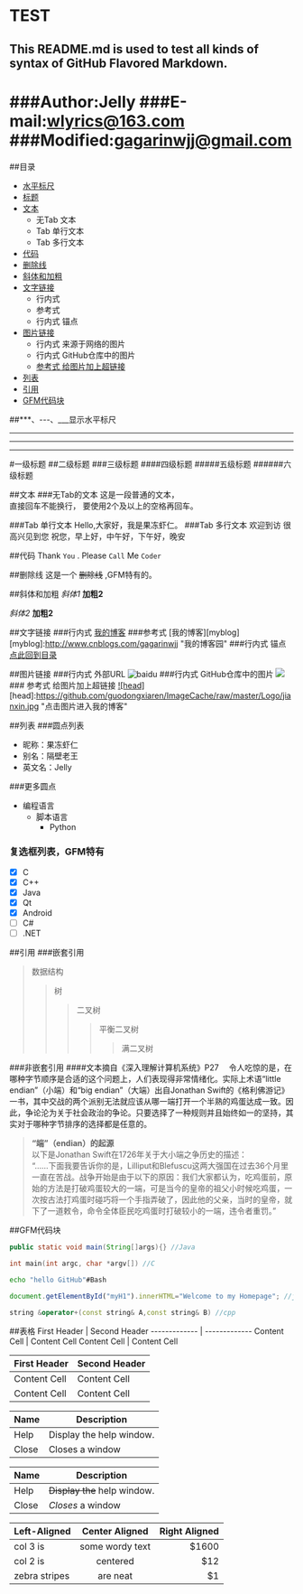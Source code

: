 TEST
===========================
This README.md is used to test all kinds of syntax of GitHub Flavored Markdown.
---------------------------
###Author:Jelly
###E-mail:wlyrics@163.com
###Modified:gagarinwjj@gmail.com
===========================



##<a name="index"/>目录
* [水平标尺](#line)
* [标题](#title)
* [文本](#text)
    * 无Tab 文本
    * Tab 单行文本
    * Tab 多行文本
* [代码](#code)
* [删除线](#strikethrough)
* [斜体和加粗](#italic)
* [文字链接](#link) 
    *  行内式
    *  参考式
    *  行内式 锚点 
* [图片链接](#pic)
    * 行内式 来源于网络的图片
    * 行内式 GitHub仓库中的图片
    * [参考式 给图片加上超链接](#piclink)
* [列表](#dot)
* [引用](#symbol)
* [GFM代码块](#code)

<a name="line"/>
##***、---、___显示水平标尺

***
---
___



<a name="title"/>
#一级标题
##二级标题
###三级标题
####四级标题
#####五级标题
######六级标题


##<a name="text"/>文本
###无Tab的文本
这是一段普通的文本，  
直接回车不能换行，
要使用2个及以上的空格再回车。


###Tab 单行文本
    Hello,大家好，我是果冻虾仁。
###Tab 多行文本
    欢迎到访
    很高兴见到您
    祝您，早上好，中午好，下午好，晚安

##<a name="code">代码
Thank `You` . Please `Call` Me `Coder`

##<a name="strikethrough">删除线
这是一个 ~~删除线~~ ,GFM特有的。

##<a name="italic">斜体和加粗
*斜体1* **加粗2**

_斜体2_ __加粗2__

##<a name="link"/>文字链接
###行内式 
[我的博客](http://blog.csdn.net/guodongxiaren/article/details/23690801 "可选的悬停显示")
###参考式
[我的博客][myblog]
[myblog]:http://www.cnblogs.com/gagarinwjj "我的博客园"
###行内式 锚点
[点此回到目录](#index)

##<a name="pic"/>图片链接
###行内式 外部URL
![baidu](http://www.baidu.com/img/bdlogo.gif "百度logo")
###行内式 GitHub仓库中的图片
![](https://github.com/guodongxiaren/ImageCache/raw/master/Logo/foryou.gif)
###<a name="piclink"> 参考式 给图片加上超链接
[![head]](http://blog.csdn.net/guodongxiaren/article/details/23690801)
[head]:https://github.com/guodongxiaren/ImageCache/raw/master/Logo/jianxin.jpg "点击图片进入我的博客"

##<a name="dot"/>列表
###圆点列表
* 昵称：果冻虾仁
* 别名：隔壁老王
* 英文名：Jelly

###更多圆点
* 编程语言
    * 脚本语言
        * Python

### 复选框列表，GFM特有
- [x] C
- [x] C++
- [x] Java
- [x] Qt
- [x] Android
- [ ] C#
- [ ] .NET

##<a name="symbol"/>引用
###嵌套引用
>数据结构
>>树
>>>二叉树
>>>>平衡二叉树
>>>>>满二叉树

###非嵌套引用
####文本摘自《深入理解计算机系统》P27
　令人吃惊的是，在哪种字节顺序是合适的这个问题上，人们表现得非常情绪化。实际上术语“little endian”（小端）和“big endian”（大端）出自Jonathan Swift的《格利佛游记》一书，其中交战的两个派别无法就应该从哪一端打开一个半熟的鸡蛋达成一致。因此，争论沦为关于社会政治的争论。只要选择了一种规则并且始终如一的坚持，其实对于哪种字节排序的选择都是任意的。
><b>“端”（endian）的起源</b>  
以下是Jonathan Swift在1726年关于大小端之争历史的描述：  
“……下面我要告诉你的是，Lilliput和Blefuscu这两大强国在过去36个月里一直在苦战。战争开始是由于以下的原因：我们大家都认为，吃鸡蛋前，原始的方法是打破鸡蛋较大的一端，可是当今的皇帝的祖父小时候吃鸡蛋，一次按古法打鸡蛋时碰巧将一个手指弄破了，因此他的父亲，当时的皇帝，就下了一道敕令，命令全体臣民吃鸡蛋时打破较小的一端，违令者重罚。”


##<a name="code"/>GFM代码块
```Java
public static void main(String[]args){} //Java
```
```c
int main(int argc, char *argv[]) //C
```
```Bash
echo "hello GitHub"#Bash
```
```javascript
document.getElementById("myH1").innerHTML="Welcome to my Homepage"; //javascipt
```
```cpp
string &operator+(const string& A,const string& B) //cpp
```
##表格
First Header  | Second Header
------------- | -------------
Content Cell  | Content Cell
Content Cell  | Content Cell

| First Header  | Second Header |
| ------------- | ------------- |
| Content Cell  | Content Cell  |
| Content Cell  | Content Cell  |

| Name | Description          |
| ------------- | ----------- |
| Help      | Display the help window.|
| Close     | Closes a window     |

| Name | Description          |
| ------------- | ----------- |
| Help      | ~~Display the~~ help window.|
| Close     | _Closes_ a window     |

| Left-Aligned  | Center Aligned  | Right Aligned |
| :------------ |:---------------:| -----:|
| col 3 is      | some wordy text | $1600 |
| col 2 is      | centered        |   $12 |
| zebra stripes | are neat        |    $1 |

